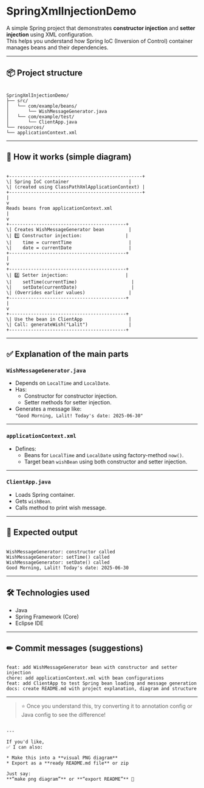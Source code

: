 # SpringXmlInjectionDemo

A simple Spring project that demonstrates **constructor injection** and **setter injection** using XML configuration.  
This helps you understand how Spring IoC (Inversion of Control) container manages beans and their dependencies.

---

## 📦 **Project structure**

```

SpringXmlInjectionDemo/
├── src/
│   └── com/example/beans/
│       └── WishMessageGenerator.java
│   └── com/example/test/
│       └── ClientApp.java
└── resources/
└── applicationContext.xml

```

---

## 🌱 **How it works (simple diagram)**

```

+-------------------------------------------------+
\| Spring IoC container                      |
\| (created using ClassPathXmlApplicationContext) |
+-------------------------------------------------+
|
v
Reads beans from applicationContext.xml
|
v
+-------------------------------------------+
\| Creates WishMessageGenerator bean         |
\| 1️⃣ Constructor injection:                |
\|    time = currentTime                     |
\|    date = currentDate                     |
+-------------------------------------------+
|
v
+-------------------------------------------+
\| 2️⃣ Setter injection:                     |
\|    setTime(currentTime)                    |
\|    setDate(currentDate)                    |
\| (Overrides earlier values)                |
+-------------------------------------------+
|
v
+-------------------------------------------+
\| Use the bean in ClientApp                 |
\| Call: generateWish("Lalit")               |
+-------------------------------------------+

```

---

## ✅ **Explanation of the main parts**

### `WishMessageGenerator.java`
- Depends on `LocalTime` and `LocalDate`.
- Has:
  - Constructor for constructor injection.
  - Setter methods for setter injection.
- Generates a message like:  
  `"Good Morning, Lalit! Today's date: 2025-06-30"`

---

### `applicationContext.xml`
- Defines:
  - Beans for `LocalTime` and `LocalDate` using factory-method `now()`.
  - Target bean `wishBean` using both constructor and setter injection.

---

### `ClientApp.java`
- Loads Spring container.
- Gets `wishBean`.
- Calls method to print wish message.

---

## 🧪 **Expected output**
```

WishMessageGenerator: constructor called
WishMessageGenerator: setTime() called
WishMessageGenerator: setDate() called
Good Morning, Lalit! Today's date: 2025-06-30

```

---

## 🛠 **Technologies used**
- Java
- Spring Framework (Core)
- Eclipse IDE

---

## ✏ **Commit messages (suggestions)**
```

feat: add WishMessageGenerator bean with constructor and setter injection
chore: add applicationContext.xml with bean configurations
feat: add ClientApp to test Spring bean loading and message generation
docs: create README.md with project explanation, diagram and structure

```

---

> ⭐ Once you understand this, try converting it to annotation config or Java config to see the difference!
```

---

If you'd like,
✅ I can also:

* Make this into a **visual PNG diagram**
* Export as a **ready README.md file** or zip

Just say:
**“make png diagram”** or **“export README”** 🚀
